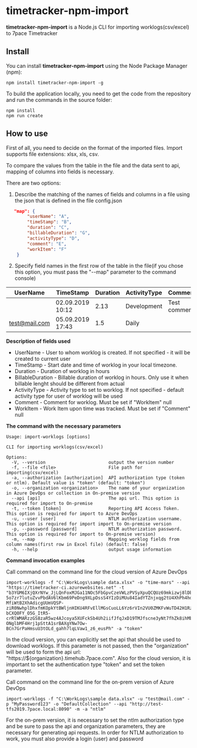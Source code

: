 # timetracker-npm-import

__timetracker-npm-import__ is a Node.js CLI for importing worklogs(csv/excel) to 7pace Timetracker

## Install

You can install __timetracker-npm-import__ using the Node Package Manager (npm):

    npm install timetracker-npm-import -g

To build the application locally, you need to get the code from the repository and run the commands in the source folder:

    npm install
	npm run create

## How to use

First of all, you need to decide on the format of the imported files. Import supports file extensions: xlsx, xls, csv.

To compare the values from the table in the file and the data sent to api, mapping of columns into fields is necessary.

There are two options:
1. Describe the matching of the names of fields and columns in a file using the json that is defined in the file config.json
```json
   "map": {
        "userName": "A",
        "timeStamp": "B", 
        "duration": "C",
        "billableDuration": "G",  
        "activityType": "D", 
        "comment": "E", 
        "workItem": "F"
    }
```
2.  Specify field names in the first row of the table in the file(if you chose this option, you must pass the "--map" parameter to the command console)

| UserName  | TimeStamp  | Duration  | ActivityType  | Comment  | WorkItem  | BillableDuration  |
| ------------ | ------------ | ------------ | ------------ | ------------ | ------------ | ------------ |
|   | 02.09.2019 10:12  | 2.13  | Development  | Test comment  | 22  | 1.13  |
| test@mail.com  | 05.09.2019 17:43  | 1.5  | Daily  |   | 33  |  1 |

**Description of fields used**

- UserName - User to whom worklog is created. If not specified - it will be created to current user
- TimeStamp - Start date and time of worklog in your local timezone.
- Duration - Duration of worklog in hours
- BillableDuration - Billable duration of worklog in hours. Only use it when billable lenght should be different from actual
- ActivityType - Activity type to set to worklog. If not specified - default activity type for user of worklog will be used
- Comment - Comment for worklog. Must be set if "WorkItem" null
- WorkItem - Work Item upon time was tracked. Must be set if "Comment" null

**The command with the necessary parameters**
```console
Usage: import-worklogs [options]

CLI for importing worklogs(csv/excel)

Options:
  -V, --version                        output the version number
  -f, --file <file>                    File path for importing(csv/excel)
  -a, --authorization [authorization]  API authorization type (token or ntlm). Default value is "token" (default: "token")
  -o, --organization <organization>    The name of your organization in Azure DevOps or collection in On-premise version
  --api [api]                          The api url. This option is required for import to On-premise
  -t, --token [token]                  Reporting API Access Token. This option is required for import to Azure DevOps
  -u, --user [user]                    NTLM authorization username. This option is required for import import to On-premise version
  -p, --password [password]            NTLM authorization password. This option is required for import to On-premise version)
  -m, --map                            Mapping worklog fields from column names(first row in Excel file) (default: false)
  -h, --help                           output usage information
```

**Command invocation examples**

Call command on the command line for the cloud version of Azure DevOps

```console
import-worklogs -f "C:\WorkLogs\sample data.xlsx" -o "time-mars" --api "https://timetracker-ci.azurewebsites.net" -t "b3YGM6IXjQXrNYw_JjLQnFoxMJGa11NOc5FbGpvCzeVWLzPVSyXpuQCQUz69mkizwj8lDbYjA8vW3zFjjd-5o7zr7lutuZvvPbdAV6lKbm69PeDng9XLpDssS4YIzDiMUu84IadYTZnjxqg2tU4XhPh4hdUJyfF-MfiWtB2XhAdicgUUmVQSP-ziR0NwhplDhxfmKOpkYtBWljnHIKU4RFvEllMGsCuoLL6Yz6rVIn2VU0ZMKFvWuTD42H1RzeC4iFoTC-bCXQ0FY_O5G_ItR5-crRlWMARzzGS8zaR5wz4AJcoya5XUFckSb4Uh2iifJfqJxD19TMJfscne3yNt7fhZk8ihMb0rAtCyUhMh-ONglbMF4Hrj1pSttA1srBAXgYNw7Ow-BCn7GrPaHmsuU3tOLd_gahh7lqLVaw1_z6_eusPh" -a "token"
```
In the cloud version, you can explicitly set the api that should be used to download worklogs. If this parameter is not passed, then the "organization" will be used to form the api url: "https://${organization}.timehub.7pace.com". Also for the cloud version, it is important to set the authentication type "token" and set the token parameter.

Call command on the command line for the on-prem version of Azure DevOps

```console
import-worklogs -f "C:\WorkLogs\sample data.xlsx" -u "test@mail.com" -p "MyPassword123" -o "DefaultCollection" --api "http://test-tfs2019.7pace.local:8090" -m -a "ntlm"
```
For the on-prem version, it is necessary to set the ntlm authorization type and be sure to pass the api and organization parameters, they are necessary for generating api requests. In order for NTLM authorization to work, you must also provide a login (user) and password